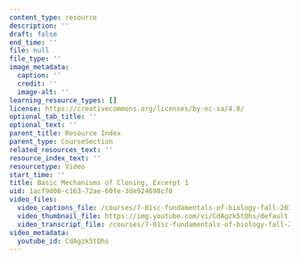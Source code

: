 ```yaml
---
content_type: resource
description: ''
draft: false
end_time: ''
file: null
file_type: ''
image_metadata:
  caption: ''
  credit: ''
  image-alt: ''
learning_resource_types: []
license: https://creativecommons.org/licenses/by-nc-sa/4.0/
optional_tab_title: ''
optional_text: ''
parent_title: Resource Index
parent_type: CourseSection
related_resources_text: ''
resource_index_text: ''
resourcetype: Video
start_time: ''
title: Basic Mechanisms of Cloning, Excerpt 1
uid: 1acf9d06-c163-72ae-60fe-3de924698c70
video_files:
  video_captions_file: /courses/7-01sc-fundamentals-of-biology-fall-2011/6ccbd65f1c2f5bdfab68d182b11b6912_CdAgzk5tQhs.vtt
  video_thumbnail_file: https://img.youtube.com/vi/CdAgzk5tQhs/default.jpg
  video_transcript_file: /courses/7-01sc-fundamentals-of-biology-fall-2011/4ff6655080545669b8942093298c2422_CdAgzk5tQhs.pdf
video_metadata:
  youtube_id: CdAgzk5tQhs
---
```

